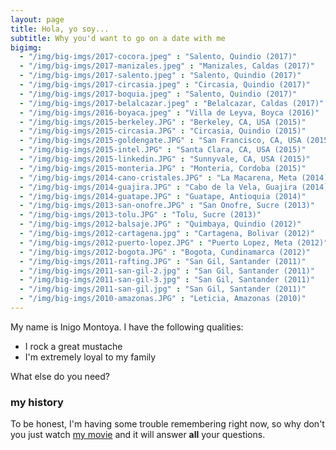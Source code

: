 ```yaml
---
layout: page
title: Hola, yo soy...
subtitle: Why you'd want to go on a date with me
bigimg:
  - "/img/big-imgs/2017-cocora.jpeg" : "Salento, Quindio (2017)"
  - "/img/big-imgs/2017-manizales.jpeg" : "Manizales, Caldas (2017)"
  - "/img/big-imgs/2017-salento.jpeg" : "Salento, Quindio (2017)"
  - "/img/big-imgs/2017-circasia.jpeg" : "Circasia, Quindio (2017)"
  - "/img/big-imgs/2017-boquia.jpeg" : "Salento, Quindio (2017)"
  - "/img/big-imgs/2017-belalcazar.jpeg" : "Belalcazar, Caldas (2017)"
  - "/img/big-imgs/2016-boyaca.jpeg" : "Villa de Leyva, Boyca (2016)"
  - "/img/big-imgs/2015-berkeley.JPG" : "Berkeley, CA, USA (2015)"
  - "/img/big-imgs/2015-circasia.JPG" : "Circasia, Quindio (2015)"
  - "/img/big-imgs/2015-goldengate.JPG" : "San Francisco, CA, USA (2015)"
  - "/img/big-imgs/2015-intel.JPG" : "Santa Clara, CA, USA (2015)"
  - "/img/big-imgs/2015-linkedin.JPG" : "Sunnyvale, CA, USA (2015)"
  - "/img/big-imgs/2015-monteria.JPG" : "Monteria, Cordoba (2015)"
  - "/img/big-imgs/2014-cano-cristales.JPG" : "La Macarena, Meta (2014)"
  - "/img/big-imgs/2014-guajira.JPG" : "Cabo de la Vela, Guajira (2014)"
  - "/img/big-imgs/2014-guatape.JPG" : "Guatape, Antioquia (2014)"
  - "/img/big-imgs/2013-san-onofre.JPG" : "San Onofre, Sucre (2013)"
  - "/img/big-imgs/2013-tolu.JPG" : "Tolu, Sucre (2013)"
  - "/img/big-imgs/2012-balsaje.JPG" : "Quimbaya, Quindio (2012)"
  - "/img/big-imgs/2012-cartagena.jpg" : "Cartagena, Bolivar (2012)"
  - "/img/big-imgs/2012-puerto-lopez.JPG" : "Puerto Lopez, Meta (2012)"
  - "/img/big-imgs/2012-bogota.JPG" : "Bogota, Cundinamarca (2012)"
  - "/img/big-imgs/2011-rafting.JPG" : "San Gil, Santander (2011)"
  - "/img/big-imgs/2011-san-gil-2.jpg" : "San Gil, Santander (2011)"
  - "/img/big-imgs/2011-san-gil-3.jpg" : "San Gil, Santander (2011)"
  - "/img/big-imgs/2011-san-gil.jpg" : "San Gil, Santander (2011)"
  - "/img/big-imgs/2010-amazonas.JPG" : "Leticia, Amazonas (2010)"
---
```


My name is Inigo Montoya. I have the following qualities:

- I rock a great mustache
- I'm extremely loyal to my family

What else do you need?

### my history

To be honest, I'm having some trouble remembering right now, so why don't you just watch [my movie](http://en.wikipedia.org/wiki/The_Princess_Bride_%28film%29) and it will answer **all** your questions.
